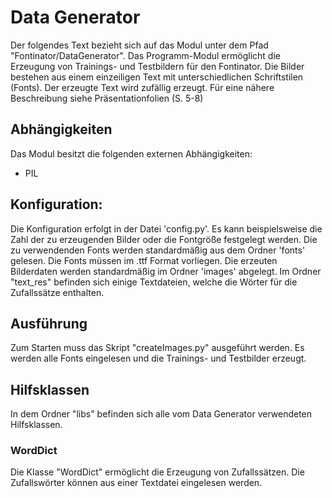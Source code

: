 # Data Generator
Der folgendes Text bezieht sich auf das Modul unter dem Pfad "Fontinator/DataGenerator".
Das Programm-Modul ermöglicht die Erzeugung von Trainings- und Testbildern für den Fontinator.
Die Bilder bestehen aus einem einzeiligen Text mit unterschiedlichen Schriftstilen (Fonts).
Der erzeugte Text wird zufällig erzeugt.
Für eine nähere Beschreibung siehe Präsentationfolien (S. 5-8)

## Abhängigkeiten
Das Modul besitzt die folgenden externen Abhängigkeiten:
 * PIL

## Konfiguration:
Die Konfiguration erfolgt in der Datei 'config.py'.
Es kann beispielsweise die Zahl der zu erzeugenden Bilder oder die Fontgröße festgelegt werden.
Die zu verwendenden Fonts werden standardmäßig aus dem Ordner 'fonts' gelesen.
Die Fonts müssen im .ttf Format vorliegen.
Die erzeuten Bilderdaten werden standardmäßig im Ordner 'images' abgelegt.
Im Ordner "text_res" befinden sich einige Textdateien, welche die Wörter für die Zufallssätze enthalten.

## Ausführung
Zum Starten muss das Skript "createImages.py" ausgeführt werden.
Es werden alle Fonts eingelesen und die Trainings- und Testbilder erzeugt.

## Hilfsklassen
In dem Ordner "libs" befinden sich alle vom Data Generator verwendeten Hilfsklassen.

### WordDict
Die Klasse "WordDict" ermöglicht die Erzeugung von Zufallssätzen.
Die Zufallswörter können aus einer Textdatei eingelesen werden.